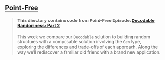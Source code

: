 ## [Point-Free](https://www.pointfree.co)

> #### This directory contains code from Point-Free Episode: [Decodable Randomness: Part 2](https://www.pointfree.co/episodes/ep32-decodable-randomness-part-2)
>
> This week we compare our `Decodable` solution to building random structures with a composable solution involving the `Gen` type, exploring the differences and trade-offs of each approach. Along the way we'll rediscover a familiar old friend with a brand new application.
